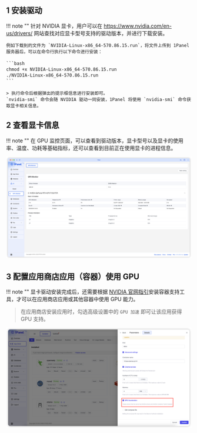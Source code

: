 ## 1 安装驱动

!!! note ""
    针对 NVIDIA 显卡，用户可以在 https://www.nvidia.com/en-us/drivers/ 网站查找对应显卡型号支持的驱动版本，并进行下载安装。

    例如下载到的文件为 `NVIDIA-Linux-x86_64-570.86.15.run`，将文件上传到 1Panel 服务器后，可以在命令行执行以下命令进行安装：

    ```bash
    chmod +x NVIDIA-Linux-x86_64-570.86.15.run
    ./NVIDIA-Linux-x86_64-570.86.15.run
    ```

    > 执行命令后根据弹出的提示框信息进行安装即可。
    `nvidia-smi` 命令会随 NVIDIA 驱动一同安装，1Panel 将使用 `nvidia-smi` 命令获取显卡相关信息。

## 2 查看显卡信息

!!! note ""
    在 GPU 监控页面，可以查看到驱动版本，显卡型号以及显卡的使用率、温度、功耗等基础指标，还可以查看到目前正在使用显卡的进程信息。

![img.png](../../img/ai/gpu_monitor.png)

## 3 配置应用商店应用（容器）使用 GPU

!!! note ""
    显卡驱动安装完成后，还需要根据 [NVIDIA 官网指引](https://docs.nvidia.com/datacenter/cloud-native/container-toolkit/latest/install-guide.html)安装容器支持工具，才可以在应用商店应用或其他容器中使用 GPU 能力。

> 在应用商店安装应用时，勾选高级设置中的 `GPU 加速` 即可让该应用获得 GPU 支持。

![img.png](../../img/ai/gpu_acceleration.png)

